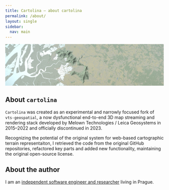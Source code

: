 ```yaml
---
title: Cartolina — about cartolina
permalink: /about/
layout: single
sidebar:
  nav: main 
---
```


![water](/assets/images/water-speculars-narrow.jpg)

## About `cartolina`

`Cartolina` was created as an experimental and narrowly focused fork of 
`vts-geospatial`, a now dysfunctional end-to-end 3D map streaming and rendering 
stack developed by Melown Technologies / Leica Geosystems in 2015–2022 and 
officially discontinued in 2023.

Recognizing the potential of the original system for web-based cartographic 
terrain representaiton, I retrieved the code from the original GitHub repositories, 
refactored key parts and added new functionality, maintaining the original 
open-source license.   


## About the author

I am an [independent software engineer and researcher](https://www.linkedin.com/in/ondrejprochazka/) living in Prague.


